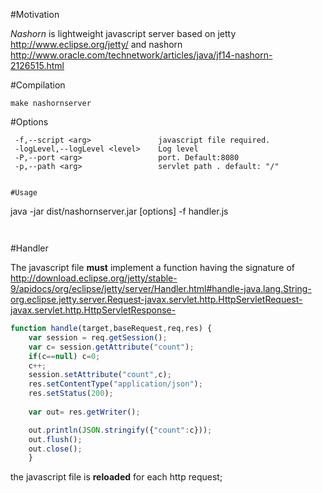 #Motivation

*Nashorn* is lightweight javascript server based on jetty http://www.eclipse.org/jetty/ and nashorn http://www.oracle.com/technetwork/articles/java/jf14-nashorn-2126515.html

#Compilation

```
make nashornserver
```

#Options

```
 -f,--script <arg>               javascript file required.
 -logLevel,--logLevel <level>    Log level
 -P,--port <arg>                 port. Default:8080
 -p,--path <arg>                 servlet path . default: "/"


#Usage

```
java -jar dist/nashornserver.jar [options] -f handler.js 
```


```

#Handler

The javascript file  **must** implement a function having the signature of http://download.eclipse.org/jetty/stable-9/apidocs/org/eclipse/jetty/server/Handler.html#handle-java.lang.String-org.eclipse.jetty.server.Request-javax.servlet.http.HttpServletRequest-javax.servlet.http.HttpServletResponse-


```javascript
function handle(target,baseRequest,req,res) {
	var session = req.getSession();
	var c= session.getAttribute("count");
	if(c==null) c=0;
	c++;
	session.setAttribute("count",c);
	res.setContentType("application/json");
    res.setStatus(200);
   
	var out= res.getWriter();

	out.println(JSON.stringify({"count":c}));
	out.flush();
	out.close();
	}

```


the javascript file is **reloaded** for each http request;

